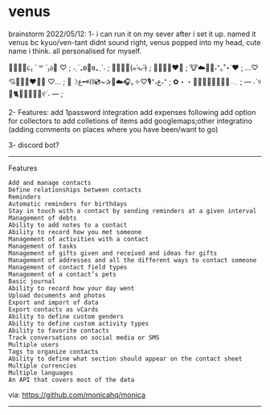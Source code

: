 # venus
brainstorm 2022/05/12:
1-
i can run it on my sever after i set it up.
named it venus bc kyuo/ven-tant didnt sound right, venus popped into my head, cute name i think.
all personalised for myself. 

🌷🍡🌺🌿૮₍ ´ ꒳ `₎ა🍡 ♡ ;
˗ˏˋ₊ʚ🌻ɞ₊ˎˊ˗ ;
🌻✨💛🐝(๑˃̵ᴗ˂̵) ;
🍒🍓🍄🥀❤️🍷 ;
🐮☁️🥛🍓˖⁺｡˚⋆˙♥️ ;
…♡ 💘🏹🎀🌹♥️💋🌸 ♡… ;
🎤☽ع˖⁺🎙️♡✧｡🎧☁️🤍✰~💿⛓🗝ع˖⁺ ;
✿・・🍃🐻🌿🧺🍵🐸🧸🦢𓂃 ;
— ˗ˋ୨🌱🐈📔🍃🧺🚞🌾୧ˊ˗ — ;

2-
Features:
add 1password integration
add expenses following
add option for collectors to add colletions of items
add googlemaps;other integratino (adding comments on places where you have been/want to go)

3-
discord bot? 


---------------------------------------------------------------------------------------

Features

    Add and manage contacts
    Define relationships between contacts
    Reminders
    Automatic reminders for birthdays
    Stay in touch with a contact by sending reminders at a given interval
    Management of debts
    Ability to add notes to a contact
    Ability to record how you met someone
    Management of activities with a contact
    Management of tasks
    Management of gifts given and received and ideas for gifts
    Management of addresses and all the different ways to contact someone
    Management of contact field types
    Management of a contact’s pets
    Basic journal
    Ability to record how your day went
    Upload documents and photos
    Export and import of data
    Export contacts as vCards
    Ability to define custom genders
    Ability to define custom activity types
    Ability to favorite contacts
    Track conversations on social media or SMS
    Multiple users
    Tags to organize contacts
    Ability to define what section should appear on the contact sheet
    Multiple currencies
    Multiple languages
    An API that covers most of the data

via: https://github.com/monicahq/monica

----------------------------------------------------------------------------------------------